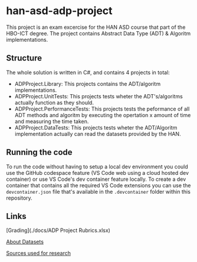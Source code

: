 # han-asd-adp-project

This project is an exam excercise for the HAN ASD course that part of the HBO-ICT degree. The project contains Abstract Data Type (ADT) & Algoritm implementations.

## Structure

The whole solution is written in C#, and contains 4 projects in total:

* ADPProject.Library: This projects contains the ADT/algoritm implementations.
* ADPProject.UnitTests: This projects tests wheter the ADT's/algoritms actually function as they should.
* ADPProject.PerformanceTests: This projects tests the peformance of all ADT methods and algoritm by executing the opertation x amount of time and measuring the time taken.
* ADPProject.DataTests: This projects tests wheter the ADT/Algoritm implementation actually can read the datasets provided by the HAN.

## Running the code

To run the code without having to setup a local dev environment you could use the GitHub codespace feature (VS Code web using a cloud hosted dev container) or use VS Code's dev container feature locally. To create a dev container that contains all the required VS Code extensions you can use the `devcontainer.json` file that's available in the `.devcontainer` folder within this repository.

## Links

[Grading](./docs/ADP Project Rubrics.xlsx)

[About Datasets](./docs/Datasets.md)

[Sources used for research](./docs/Sources.md)
